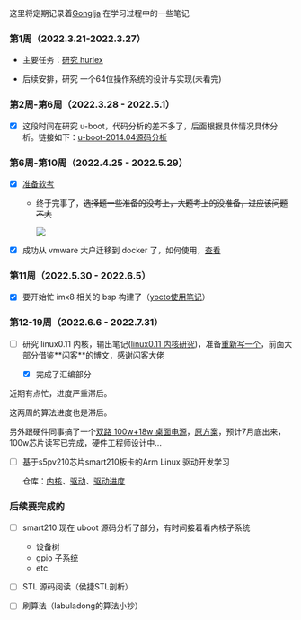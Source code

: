 这里将定期记录着[Gonglja](https://github.com/Gonglja) 在学习过程中的一些笔记

### 第1周（2022.3.21-2022.3.27）

- 主要任务：[研究 hurlex](./week1/readme.md) 

- 后续安排，研究 一个64位操作系统的设计与实现(未看完)

    

### 第2周-第6周（2022.3.28 - 2022.5.1）

- [x] 这段时间在研究 u-boot，代码分析的差不多了，后面根据具体情况具体分析。链接如下：[u-boot-2014.04源码分析](https://gonglja.github.io/posts/f88e6d17/) 



### 第6周-第10周（2022.4.25 - 2022.5.29）

- [x] [准备软考](https://www.zhixi.com/view/4f83310b)
    
    - 终于完事了，~~选择题一些准备的没考上，大题考上的没准备，过应该问题不大~~
    
      ![](https://note-1251905184.cos.ap-shanghai.myqcloud.com/img/202207240034994.png)
    
- [x] 成功从 vmware 大户迁移到 docker 了，如何使用，[查看](https://gonglja.github.io/posts/6c58185/)



### 第11周（2022.5.30 - 2022.6.5）

- [x] 要开始忙 imx8 相关的 bsp 构建了（[yocto使用笔记](https://note.youdao.com/s/9agRyOgp)）

    

### 第12-19周（2022.6.6 - 2022.7.31）

- [ ] 研究 linux0.11 内核，输出笔记([linux0.11 内核研究](./week2-5/readme.md))，准备[重新写一个](https://gonglja.github.io/posts/ca3a0e2a/)，前面大部分借鉴**[闪客](https://github.com/sunym1993)**的博文，感谢闪客大佬	

    - [x] 完成了汇编部分

近期有点忙，进度严重滞后。

这两周的算法进度也是滞后。

另外跟硬件同事搞了一个[双路 100w+18w 桌面电源](https://github.com/Gonglja/yds-charger)，[原方案](https://github.com/liaozhelin/yds-charger)，预计7月底出来，100w芯片读写已完成，硬件工程师设计中...

- [ ] 基于s5pv210芯片smart210板卡的Arm Linux 驱动开发学习

  仓库：[内核](https://github.com/Gonglja/linux)、[驱动](https://github.com/Gonglja/linux-driver)、[驱动进度](https://github.com/Gonglja/linux-driver/tree/master/01_char/README.md)




### 后续要完成的

- [ ] smart210 现在 uboot 源码分析了部分，有时间接着看内核子系统 
    - 设备树
    - gpio 子系统
    - etc.

- [ ] STL 源码阅读（侯捷STL剖析）
- [ ] 刷算法（labuladong的算法小抄）
